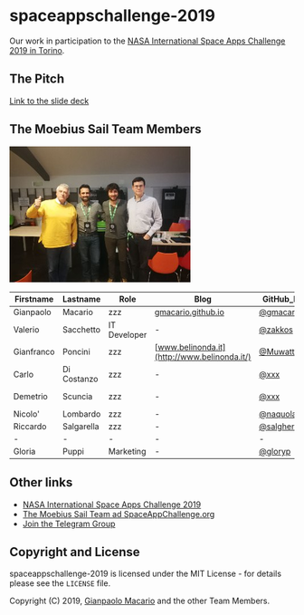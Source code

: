 # spaceappschallenge-2019

Our work in participation to the [NASA International Space Apps Challenge 2019 in Torino](https://www.i3p.it/article/nasa-space-apps-challenge-torino).

## The Pitch

[Link to the slide deck](https://slides.com/gianpaolomacario/moebius-sail/fullscreen?token=NgdlLPBl)

## The Moebius Sail Team Members

![Moebius Sail Team](images/2019-10-19-team.jpg)

| Firstname  | Lastname   | Role                | Blog | GitHub_ID                            | Telegram_ID   |
|------------|------------|---------------------|------|--------------------------------------|---------------|
| Gianpaolo  | Macario    | zzz                 | [gmacario.github.io](https://gmacario.github.io/) | [@gmacario](https://github.com/gmacario) | @gmacario |
| Valerio    | Sacchetto  | IT Developer        | -    | [@zakkos](https://github.com/zakkos) | +39-347-6548260 |
| Gianfranco | Poncini    | zzz  | [www.belinonda.it](http://www.belinonda.it/) | [@Muwattalli](https://github.com/Muwattalli) | @Togodumno |
| Carlo      | Di Costanzo | zzz                 | -    | [@xxx](https://github.com/xxx) | +39-327-1694837 |
| Demetrio   | Scuncia    | zzz                 | -    | [@xxx](https://github.com/xxx) | +39-349-6000209 |
| Nicolo'    | Lombardo   | zzz                 | -    | [@naquola](https://github.com/naquola) | @naquola |
| Riccardo   | Salgarella | zzz                 | -    | [@salgherik](https://github.com/salgherik) | @salgherik |
| -          | -          | -                   | -    | -                              | - |
| Gloria     | Puppi     | Marketing           | -    | [@gloryp](https://github.com/gloryp) | @Gloria_Py     |

## Other links

* [NASA International Space Apps Challenge 2019](https://www.spaceappschallenge.org/)
* [The Moebius Sail Team ad SpaceAppChallenge.org](https://2019.spaceappschallenge.org/challenges/our-moon/eeny-meeny-miney-sample/teams/moebius-sail/project)
* [Join the Telegram Group](https://t.me/joinchat/CTVnjReaQF0oVPnUsCVS7g)

## Copyright and License

spaceappschallenge-2019 is licensed under the MIT License - for details please see the `LICENSE` file.

Copyright (C) 2019, [Gianpaolo Macario](http://gmacario.github.io/) and the other Team Members.

<!-- EOF -->
